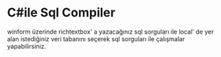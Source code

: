 # C#ile Sql Compiler
 winform üzerinde richtextbox' a yazacağınız sql sorguları ile local' de yer alan istediğiniz veri tabanını seçerek sql sorguları ile çalışmalar yapabilirsiniz.
